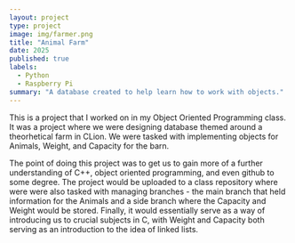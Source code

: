 ```yaml
---
layout: project
type: project
image: img/farmer.png 
title: "Animal Farm"
date: 2025
published: true
labels:
  - Python
  - Raspberry Pi
summary: "A database created to help learn how to work with objects."
---
```

This is a project that I worked on in my Object Oriented Programming class. It was a project where we were designing database themed around a theorhetical farm in CLion. We were tasked with implementing objects for Animals, Weight, and Capacity for the barn.

The point of doing this project was to get us to gain more of a further understanding of C++, object oriented programming, and even github to some degree. The project would be uploaded to a class repository where were were also tasked with managing branches - the main branch that held information for the Animals and a side branch where the Capacity and Weight would be stored. Finally, it would essentially serve as a way of introducing us to crucial subjects in C, with Weight and Capacity both serving as an introduction to the idea of linked lists.
